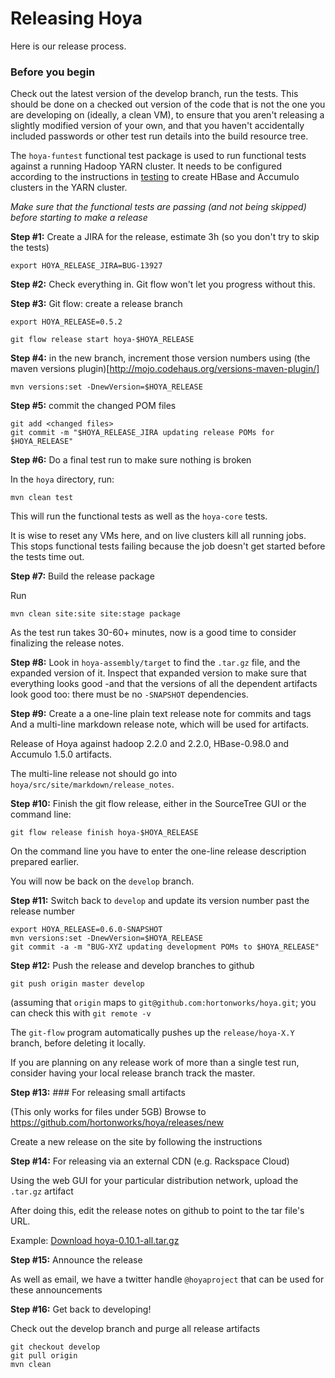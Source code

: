 <!---
~~ Licensed under the Apache License, Version 2.0 (the "License");
~~ you may not use this file except in compliance with the License.
~~ You may obtain a copy of the License at
~~
~~   http://www.apache.org/licenses/LICENSE-2.0
~~
~~ Unless required by applicable law or agreed to in writing, software
~~ distributed under the License is distributed on an "AS IS" BASIS,
~~ WITHOUT WARRANTIES OR CONDITIONS OF ANY KIND, either express or implied.
~~ See the License for the specific language governing permissions and
~~ limitations under the License. See accompanying LICENSE file.
-->


# Releasing Hoya

Here is our release process.

### Before you begin

Check out the latest version of the develop branch,
run the tests. This should be done on a checked out
version of the code that is not the one you are developing on
(ideally, a clean VM), to ensure that you aren't releasing a slightly
modified version of your own, and that you haven't accidentally
included passwords or other test run details into the build resource
tree.

The `hoya-funtest` functional test package is used to run functional
tests against a running Hadoop YARN cluster. It needs to be configured
according to the instructions in [testing](testing.html) to
create HBase and Accumulo clusters in the YARN cluster.

*Make sure that the functional tests are passing (and not being skipped) before
starting to make a release*



**Step #1:** Create a JIRA for the release, estimate 3h
(so you don't try to skip the tests)

    export HOYA_RELEASE_JIRA=BUG-13927
    
**Step #2:** Check everything in. Git flow won't let you progress without this.

**Step #3:** Git flow: create a release branch

    export HOYA_RELEASE=0.5.2
    
    git flow release start hoya-$HOYA_RELEASE

**Step #4:** in the new branch, increment those version numbers using (the maven
versions plugin)[http://mojo.codehaus.org/versions-maven-plugin/]

    mvn versions:set -DnewVersion=$HOYA_RELEASE


**Step #5:** commit the changed POM files
  
    git add <changed files>
    git commit -m "$HOYA_RELEASE_JIRA updating release POMs for $HOYA_RELEASE"

  
**Step #6:** Do a final test run to make sure nothing is broken

In the `hoya` directory, run:

    mvn clean test

This will run the functional tests as well as the `hoya-core` tests.

It is wise to reset any VMs here, and on live clusters kill all running jobs.
This stops functional tests failing because the job doesn't get started before
the tests time out.


**Step #7:** Build the release package

Run
    
    mvn clean site:site site:stage package 

As the test run takes 30-60+ minutes, now is a good time to consider
finalizing the release notes.


**Step #8:** Look in `hoya-assembly/target` to find the `.tar.gz` file, and the
expanded version of it. Inspect that expanded version to make sure that
everything looks good -and that the versions of all the dependent artifacts
look good too: there must be no `-SNAPSHOT` dependencies.


**Step #9:** Create a a one-line plain text release note for commits and tags
And a multi-line markdown release note, which will be used for artifacts.


Release of Hoya against hadoop 2.2.0 and 2.2.0, HBase-0.98.0 and Accumulo 1.5.0 artifacts. 

The multi-line release not should go into `hoya/src/site/markdown/release_notes`.

**Step #10:** Finish the git flow release, either in the SourceTree GUI or
the command line:

    
    git flow release finish hoya-$HOYA_RELEASE
    

On the command line you have to enter the one-line release description
prepared earlier.

You will now be back on the `develop` branch.

**Step #11:** Switch back to `develop` and update its version number past
the release number


    export HOYA_RELEASE=0.6.0-SNAPSHOT
    mvn versions:set -DnewVersion=$HOYA_RELEASE
    git commit -a -m "BUG-XYZ updating development POMs to $HOYA_RELEASE"

**Step #12:** Push the release and develop branches to github 

    git push origin master develop 

(assuming that `origin` maps to `git@github.com:hortonworks/hoya.git`;
 you can check this with `git remote -v`


The `git-flow` program automatically pushes up the `release/hoya-X.Y` branch,
before deleting it locally.

If you are planning on any release work of more than a single test run,
consider having your local release branch track the master.


**Step #13:** ### For releasing small artifacts

(This only works for files under 5GB)
Browse to https://github.com/hortonworks/hoya/releases/new

Create a new release on the site by following the instructions


**Step #14:**  For releasing via an external CDN (e.g. Rackspace Cloud)

Using the web GUI for your particular distribution network, upload the
`.tar.gz` artifact

After doing this, edit the release notes on github to point to the
tar file's URL.

Example: 
    [Download hoya-0.10.1-all.tar.gz](http://dffeaef8882d088c28ff-185c1feb8a981dddd593a05bb55b67aa.r18.cf1.rackcdn.com/hoya-0.10.1-all.tar.gz)

**Step #15:** Announce the release 

As well as email, we have a twitter handle `@hoyaproject` that can be used
for these announcements

**Step #16:** Get back to developing!

Check out the develop branch and purge all release artifacts

    git checkout develop
    git pull origin
    mvn clean
    
